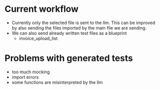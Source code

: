 # Current workflow
- Currently only the selected file is sent to the llm. This can be improved by also sending the files imported by the main file we are sending.
- We can also send already written test files as a blueprint
  - invoice_upload_list

# Problems with generated tests
- too much mocking
- import errors
- some functions are misinterpreted by the llm
